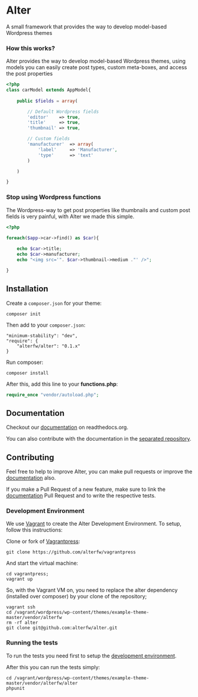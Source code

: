 Alter
=====

A small framework that provides the way to develop model-based Wordpress themes

### How this works?

Alter provides the way to develop model-based Wordpress themes, using models you can easily create post types, custom meta-boxes, and access the post properties

```php
<?php
class carModel extends AppModel{
	
	public $fields = array(

		// Default Wordpress fields
		'editor'	=> true,
		'title'		=> true,
		'thumbnail'	=> true,

		// Custom fields
		'manufacturer'	=> array(
			'label'		=> 'Manufacturer',
			'type'		=> 'text'	
		)

	)

}
```

### Stop using Wordpress functions

The Wordpress-way to get post properties like thumbnails and custom post fields is very painful, with Alter we made this simple.

```php
<?php

foreach($app->car->find() as $car){
	
	echo $car->title;
	echo $car->manufacturer;
	echo "<img src='". $car->thumbnail->medium ."' />";

}
```

## Installation

Create a `composer.json` for your theme:

	composer init

Then add to your `composer.json`:
	
	"minimum-stability": "dev",
	"require": {
        "alterfw/alter": "0.1.x"
    }    

Run composer:

	composer install

After this, add this line to your **functions.php**:

```php
require_once "vendor/autoload.php";
```

## Documentation

Checkout our [documentation](http://alter-framework.readthedocs.org/en/latest/index.html) on readthedocs.org.

You can also contribute with the documentation in the [separated repository](https://github.com/alterfw/docs).

## Contributing

Feel free to help to improve Alter, you can make pull requests or improve the [documentation](https://github.com/alterfw/docs) also.

If you make a Pull Request of a new feature, make sure to link the [documentation](https://github.com/alterfw/docs) Pull Request and to write the respective tests.

### Development Environment

We use [Vagrant](http://vagrantup.com/) to create the Alter Development Environment. To setup, follow this instructions:

Clone or fork of [Vagrantpress](http://vagrantpress.org/):

	git clone https://github.com/alterfw/vagrantpress

And start the virtual machine:

	cd vagrantpress;
	vagrant up	

So, with the Vagrant VM on, you need to replace the alter dependency (installed over composer) by your clone of the repository;

```shell
vagrant ssh
cd /vagrant/wordpress/wp-content/themes/example-theme-master/vendor/alterfw
rm -rf alter
git clone git@github.com:alterfw/alter.git
```	

### Running the tests

To run the tests you need first to setup the [development environment](#development-environment).

After this you can run the tests simply:

	cd /vagrant/wordpress/wp-content/themes/example-theme-master/vendor/alterfw/alter
	phpunit


